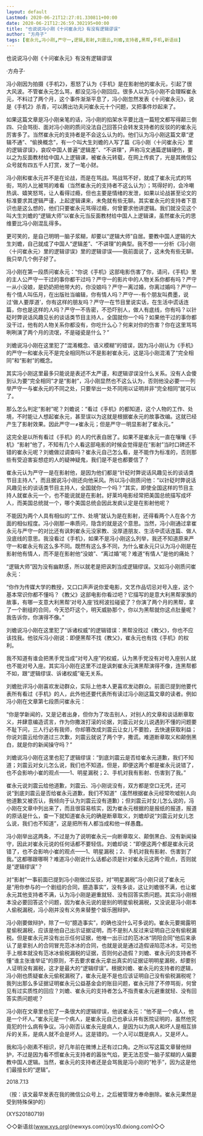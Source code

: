 ```yaml
---
layout: default
Lastmod: 2020-06-21T12:27:01.330811+00:00
date: 2020-06-21T12:26:59.302195+00:00
title: "也说说冯小刚《十问崔永元》有没有逻辑谬误"
author: "方舟子"
tags: [崔永元,冯小刚,严守一,逻辑,影射,刘震云,刘蟾,支持者,黑帮,手机,新语丝]
---
```


也说说冯小刚《十问崔永元》有没有逻辑谬误

·方舟子·

冯小刚因为拍摄《手机2》，惹怒了认为《手机》是在影射他的崔永元，引起了很大风波。不管崔永元怎么骂，都没见冯小刚回应。很多人以为冯小刚不会理睬崔永元，不料过了两个月，这个事件渐渐平息了，冯小刚忽然发表《十问崔永元》，说是《手机2》杀青，可以腾出功夫问崔永元十个问题，又把事件炒起来了。

如果这篇文章是冯小刚亲笔的话，冯小刚的掐架水平要比连一篇短文都写得颠三倒四、只会骂街、面对冯小刚的质问没法自己回答只会转发支持者的反驳的的崔永元厉害多了。当然崔永元的支持者是不会这么认为的。他们认为冯小刚这篇文章“逻辑不通”、“偷换概念”，有一个叫大生刘蟾的人写了篇《冯小刚〈十问崔永元〉里的逻辑谬误》，哀叹中国人普遍“逻辑差”、“不讲理”，声称冯文通篇逻辑硬伤，要以之为反面教材给中国人上逻辑课，被崔永元转载，在网上传疯了，光是其微信公众号就有四五千人打赏，发了一笔小财。

冯小刚和崔永元并不是在论战，而是在骂战。骂战骂不好，就成了崔永元式的骂街，骂的人比被骂的难看（当然崔永元的支持者不这么认为）；骂得好的，会冷嘲热讽、嬉笑怒骂，让人看得过瘾，但也主要是情绪的发泄，如果以论战甚至论文的标准要求其逻辑严谨，上起逻辑课来，未免就有些无聊。其实崔永元的支持者下意识也是这么想的，他们只要崔永元骂得过瘾，何曾要求他讲逻辑。我们就没见这个叫大生刘蟾的“逻辑大师”以崔永元当反面教材给中国人上逻辑课，虽然崔永元的思维要比冯小刚混乱得多。

更可笑的，是自己明明一脑子浆糊，却要以“逻辑大师”自居。要教中国人逻辑的大生刘蟾，自己就成了中国人“逻辑差”、“不讲理”的典型。我不想一一分析《冯小刚〈十问崔永元〉里的逻辑谬误》里的逻辑谬误——我前面说了，这未免有些无聊。我只举几个例子好了。

冯小刚在第一段质问崔永元：“你说《手机》这部电影伤害了你，请问，《手机》里的主人公严守一干过的事你都干过吗？严守一的影片中的人物关系你都有吗？严守一从小没娘，是奶奶把他带大的，你没娘吗？严守一离过婚，你离过婚吗？严守一有个情人叫伍月，在出版社当编辑，你有情人吗？严守一-有个朋友叫费墨，说过‘做人要厚道’，你有这样的朋友吗？严守一在节目里说实话，在生活中谎话连篇，你也是这样的人吗？严守一不告密，不恐吓别人，做人有底线，你有吗？以针砭时弊说话风趣见长的谈话类节目主持人，全国就你一个吗？如果他干过的事你都没干过，他有的人物关系你都没有，你吃什么心？何来对你的伤害？你在这里骂骂咧咧演了两个月的流氓，不是碰瓷是什么？”

刘蟾说冯小刚在这里犯了“混淆概念、语义模糊”的错误，因为冯小刚认为《手机》的严守一和崔永元不是完全相同所以不是影射崔永元，这是冯小刚混淆了“完全相同”和“影射”的概念。

其实冯小刚这里最多只能说是表述不太严谨，和逻辑谬误没什么关系。没有人会傻到认为要“完全相同”才是“影射”，冯小刚显然也不这么认为，否则他没必要一一列举严守一与崔永元的不同之处，只要举出一处不同用以证明并非“完全相同”就可以了。

那么怎么判定“影射”呢？刘蟾说：“看过《手机》的都知道，这个人物的工作、处境，不时能让人想起崔永元，甚至误以为这就是根据崔永元的故事改编。这就已经产生了影射效果。因此严守一≠崔永元；但是严守一明显影射了崔永元。”

这完全是以所有看过《手机》的人的代表自居了。如果不是崔永元一直在嚷嚷《手机》“影射”他了，不知有几个人看这部电影的时候会觉得是在“影射”当时口碑还不错的崔永元呢？刘蟾做过调查吗？崔永元自己怎么看，是不能作为标准的，否则那些有受迫害妄想症的人的疑神疑鬼，我们是不是也都要信了？

崔永元认为严守一是在影射他，是因为他们都是“针砭时弊说话风趣见长的谈话类节目主持人”，而且据说冯小刚还向他采风。所以冯小刚质问他：“以针砭时弊说话风趣见长的谈话类节目主持人，全国就你一个吗？”其实，即使全国这样的节目主持人就崔永元一个，也不能说就是在影射。好莱坞电影经常把美国总统描写成坏人，而美国总统就一个，哪个美国总统会因此发疯认定是在影射他呢？

不能因为两个人具有相似的“工作、处境”就认为是在影射，还得看两个人在各个方面的相似程度。冯小刚那一串质问，隐含的就是这个意思。当然，冯小刚通过拿崔永元与严守一的对比还有讽刺崔永元没家教、没厚道朋友、生活中谎话连篇、做人没底线的意思。我没看过《手机》，如果不是冯小刚这么列举，我还不知道原来严守一和崔永元有这么多不同。既然有这么多不同，为什么崔永元只认为冯小刚是在影射他有情人，而不是在影射他“没娘”、“离过婚”呢？难道“有情人”是他的痛处？

“逻辑大师”因为没有幽默感，所以就老是把讽刺当成逻辑缪误。又如冯小刚质问崔永元：

“你作为传媒大学的教授，又口口声声说你爱电影，文艺作品切忌对号入座，这个基本常识你都不懂吗？《教父》这部电影你看过吧？它描写的是意大利黑帮家族的故事，有哪一支意大利黑帮‘对号入座’找柯波拉碰瓷了？你演了两个月的黑帮，拿了一个剧组的合同，今天恐吓这个，明天威胁那个，你以为黑帮就你这点肚量呢？我告诉你，你演得不像。”

刘蟾说冯小刚在这里犯了“诉诸权威”的逻辑错误：黑帮没找过《教父》，你也不应该找我。他驳斥冯小刚说：即便黑帮不找《教父》，崔永元也有找《手机》的权利。

我不知道有谁会把黑手党当成“对号入座”的权威，认为黑手党没有对号入座别人就也不能对号入座。其实冯小刚在这里不过是讽刺崔永元演黑帮演得不像，连黑帮都不如，跟“逻辑缪误、诉诸权威”毫无关系。

刘蟾批评冯小刚喜欢发动群众，实际上他本人更喜欢发动群众。前面已提到他要代表所有看过《手机》的人，此外他还要代表所有读过冯小刚这篇文章的读者。例如冯小刚在文章第七段质问崔永元：

“你是学新闻的，又是记者出身，但你为了攻击别人，对别人的文章和谈话断章取义，并肆意编造谎言，作为你撒泼打滚的论据，刘震云对女儿说遇到不懂的问题要不耻下问，三人行必有我师，你却篡改成刘震云让女儿不要脸，去快速获取利益；你说刘震云给你道过三次歉，刘震云就说了两个字，撒谎。难道断章取义和颠倒黑白，就是你的新闻操守吗？”

刘蟾说冯小刚在这里也犯了逻辑缪误：“到底刘震云是否给崔永元道歉，我们不知道；刘震云对女儿怎么说，我们也不知道。但是，即便这两个都是崔永元说错了，也不会影响小崔的观点——1、明星漏税；2、手机对我有影射、伤害到了我。”

崔永元说刘震云给他道歉，刘震云、冯小刚说没有，双方都是空口无凭，还可说“到底刘震云是否给崔永元道歉，我们不知道”（虽然根据崔永元经常吹嘘别人向他道歉又被否认，我倾向于认为刘震云没有道歉）；但刘震云对女儿怎么说的，冯小刚在文章中列出来了，而且很容易核实，因为崔永元根据的是报纸的报道，报道的原话是什么，查一下就知道崔永元的确是断章取义，刘蟾却说“刘震云对女儿怎么说，我们也不知道”，这是把所有人都当成和他一样愚蠢。

冯小刚举出这两条，不过是为了说明崔永元一向断章取义、颠倒黑白、没有新闻操守，因此对崔永元说的任何话都不要轻信。刘蟾却说：“即便这两个都是崔永元说错了，也不会影响小崔的观点——1、明星漏税；2、手机对我有影射、伤害到了我。”这都哪跟哪啊？难道冯小刚说什么话都必须是针对崔永元这两个观点，否则就是“逻辑缪误”？

对“影射”一事前面已提到冯小刚做过反驳，对“明星漏税”冯小刚只说了崔永元是“用你参与的一个剧组的合同，臆造事实”，没有多谈，这让刘蟾很不满，也让崔永元其他支持者不满，认为冯小刚是避重就轻、没有回答实质问题。其实冯小刚根本没必要回答这个问题，因为崔永元说的是别的明星偷税漏税，又没说是冯小刚本人偷税漏税，冯小刚并没有义务来替整个娱乐圈辩护。

冯小刚要做辩护，除了一句“臆造事实”，的确也没什么可多说的。崔永元要揭露明星偷税漏税，应该是他自己出示证据证明，而不是别人反过来证明自己没有偷税漏税。但是崔永元并没有出示任何证据，他唯一出示过的范冰冰“阴阳合同”他后来承认了是拿别人的合同冒充范冰冰的合同，也就是说是通过造假诬陷范冰冰，可见他手上根本就没有范冰冰偷税漏税的证据，否则何必造假？刘蟾、崔永元的支持者不懂“谁主张谁举证”的原则，不去要求崔永元拿出真实的证据证明明星漏税，却要别人证明没有漏税，这才是最大的“逻辑缪误”。根据刘蟾、崔永元的支持者的逻辑，冯小刚也质疑崔永元偷税漏税了，崔永元是不是也应该证明自己没有偷税漏税呢？我列出那么多证据证明崔永元公益基金会的账目问题，崔永元除了不停骂街，何曾见有过实质性的回应？刘蟾、崔永元的支持者怎么不指责崔永元避重就轻、没有回答实质问题呢？

冯小刚在文章里也犯了一条很大的逻辑缪误，他说崔永元：“他不是一个病人，他是一个坏人。”崔永元是一个病人，是崔永元自己也承认并有医院证明的，虽然他究竟犯的什么病有争议。冯小刚否认崔永元是病人，是因为以为病人和坏人是相互排斥的关系，是病人就不会是坏人。这是错的。一个人可以既是病人，又是坏人。

我和冯小刚素不相识，好几年前在微博上还有过口角。之所以写这篇文章替他辩护，不过是因为看不惯崔永元支持者的嚣张气焰，更无法忍受一脑子浆糊的人偏要教中国人逻辑。当然，崔永元的支持者还是会骂我是冯小刚的“枪手”，因为这是他们最擅长的“逻辑”。

2018.7.13

（按：该文最早发表在我的微信公众号上，之后被管理方奉命删除。崔永元果然是受到特殊保护的）

(XYS20180719)

◇◇新语丝(www.xys.org)(newxys.com)(xys10.dxiong.com)◇◇


